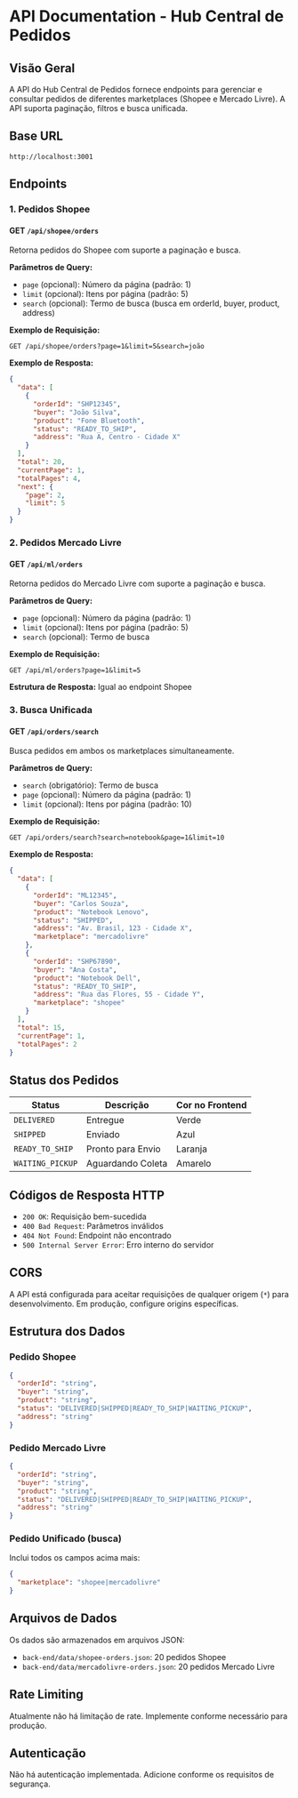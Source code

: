 # API Documentation - Hub Central de Pedidos

## Visão Geral

A API do Hub Central de Pedidos fornece endpoints para gerenciar e consultar pedidos de diferentes marketplaces (Shopee e Mercado Livre). A API suporta paginação, filtros e busca unificada.

## Base URL

```
http://localhost:3001
```

## Endpoints

### 1. Pedidos Shopee

#### GET `/api/shopee/orders`

Retorna pedidos do Shopee com suporte a paginação e busca.

**Parâmetros de Query:**
- `page` (opcional): Número da página (padrão: 1)
- `limit` (opcional): Itens por página (padrão: 5)
- `search` (opcional): Termo de busca (busca em orderId, buyer, product, address)

**Exemplo de Requisição:**
```
GET /api/shopee/orders?page=1&limit=5&search=joão
```

**Exemplo de Resposta:**
```json
{
  "data": [
    {
      "orderId": "SHP12345",
      "buyer": "João Silva",
      "product": "Fone Bluetooth",
      "status": "READY_TO_SHIP",
      "address": "Rua A, Centro - Cidade X"
    }
  ],
  "total": 20,
  "currentPage": 1,
  "totalPages": 4,
  "next": {
    "page": 2,
    "limit": 5
  }
}
```

### 2. Pedidos Mercado Livre

#### GET `/api/ml/orders`

Retorna pedidos do Mercado Livre com suporte a paginação e busca.

**Parâmetros de Query:**
- `page` (opcional): Número da página (padrão: 1)
- `limit` (opcional): Itens por página (padrão: 5)
- `search` (opcional): Termo de busca

**Exemplo de Requisição:**
```
GET /api/ml/orders?page=1&limit=5
```

**Estrutura de Resposta:** Igual ao endpoint Shopee

### 3. Busca Unificada

#### GET `/api/orders/search`

Busca pedidos em ambos os marketplaces simultaneamente.

**Parâmetros de Query:**
- `search` (obrigatório): Termo de busca
- `page` (opcional): Número da página (padrão: 1)
- `limit` (opcional): Itens por página (padrão: 10)

**Exemplo de Requisição:**
```
GET /api/orders/search?search=notebook&page=1&limit=10
```

**Exemplo de Resposta:**
```json
{
  "data": [
    {
      "orderId": "ML12345",
      "buyer": "Carlos Souza",
      "product": "Notebook Lenovo",
      "status": "SHIPPED",
      "address": "Av. Brasil, 123 - Cidade X",
      "marketplace": "mercadolivre"
    },
    {
      "orderId": "SHP67890",
      "buyer": "Ana Costa",
      "product": "Notebook Dell",
      "status": "READY_TO_SHIP", 
      "address": "Rua das Flores, 55 - Cidade Y",
      "marketplace": "shopee"
    }
  ],
  "total": 15,
  "currentPage": 1,
  "totalPages": 2
}
```

## Status dos Pedidos

| Status | Descrição | Cor no Frontend |
|--------|-----------|----------------|
| `DELIVERED` | Entregue | Verde |
| `SHIPPED` | Enviado | Azul |
| `READY_TO_SHIP` | Pronto para Envio | Laranja |
| `WAITING_PICKUP` | Aguardando Coleta | Amarelo |

## Códigos de Resposta HTTP

- `200 OK`: Requisição bem-sucedida
- `400 Bad Request`: Parâmetros inválidos
- `404 Not Found`: Endpoint não encontrado
- `500 Internal Server Error`: Erro interno do servidor

## CORS

A API está configurada para aceitar requisições de qualquer origem (`*`) para desenvolvimento. Em produção, configure origins específicas.

## Estrutura dos Dados

### Pedido Shopee
```json
{
  "orderId": "string",
  "buyer": "string", 
  "product": "string",
  "status": "DELIVERED|SHIPPED|READY_TO_SHIP|WAITING_PICKUP",
  "address": "string"
}
```

### Pedido Mercado Livre
```json
{
  "orderId": "string",
  "buyer": "string",
  "product": "string", 
  "status": "DELIVERED|SHIPPED|READY_TO_SHIP|WAITING_PICKUP",
  "address": "string"
}
```

### Pedido Unificado (busca)
Inclui todos os campos acima mais:
```json
{
  "marketplace": "shopee|mercadolivre"
}
```

## Arquivos de Dados

Os dados são armazenados em arquivos JSON:
- `back-end/data/shopee-orders.json`: 20 pedidos Shopee
- `back-end/data/mercadolivre-orders.json`: 20 pedidos Mercado Livre

## Rate Limiting

Atualmente não há limitação de rate. Implemente conforme necessário para produção.

## Autenticação

Não há autenticação implementada. Adicione conforme os requisitos de segurança.
